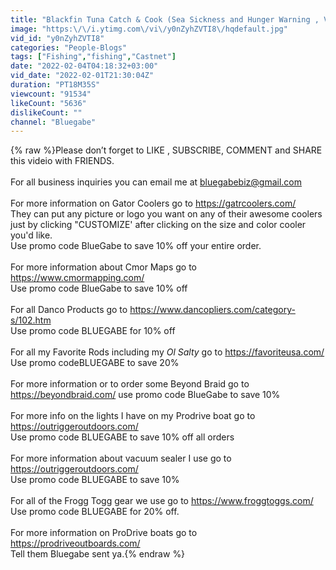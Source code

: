 ```yaml
---
title: "Blackfin Tuna Catch & Cook (Sea Sickness and Hunger Warning , Viewer Discretion is Advised!)"
image: "https:\/\/i.ytimg.com\/vi\/y0nZyhZVTI8\/hqdefault.jpg"
vid_id: "y0nZyhZVTI8"
categories: "People-Blogs"
tags: ["Fishing","fishing","Castnet"]
date: "2022-02-04T04:18:32+03:00"
vid_date: "2022-02-01T21:30:04Z"
duration: "PT18M35S"
viewcount: "91534"
likeCount: "5636"
dislikeCount: ""
channel: "Bluegabe"
---
```

{% raw %}Please don’t forget to LIKE , SUBSCRIBE, COMMENT and SHARE this videio with FRIENDS.<br /><br />For all business inquiries you can email me at bluegabebiz@gmail.com<br /><br />For more information on Gator Coolers go to <a rel="nofollow" target="blank" href="https://gatrcoolers.com/">https://gatrcoolers.com/</a><br />They can put any picture or logo you want on any of their awesome coolers just by clicking &quot;CUSTOMIZE' after clicking on the size and color cooler you'd like.<br />Use promo code BlueGabe to save 10% off your entire order.<br /><br />For more information about Cmor Maps go to <a rel="nofollow" target="blank" href="https://www.cmormapping.com/">https://www.cmormapping.com/</a><br />Use promo code BlueGabe to save 10% off <br /><br />For all Danco Products go to <a rel="nofollow" target="blank" href="https://www.dancopliers.com/category-s/102.htm">https://www.dancopliers.com/category-s/102.htm</a><br />Use promo code BLUEGABE for 10% off<br /><br />For all my Favorite Rods including my *Ol Salty*  go to <a rel="nofollow" target="blank" href="https://favoriteusa.com/">https://favoriteusa.com/</a><br />Use promo codeBLUEGABE to save 20%<br /><br />For more information or to order some Beyond Braid go to <a rel="nofollow" target="blank" href="https://beyondbraid.com/">https://beyondbraid.com/</a> use promo code BlueGabe to save 10%<br /><br />For more info on the lights I have on my Prodrive boat go to <a rel="nofollow" target="blank" href="https://outriggeroutdoors.com/">https://outriggeroutdoors.com/</a><br />Use promo code BLUEGABE to save 10% off all orders<br /><br />For more information about vacuum sealer I use go to  <a rel="nofollow" target="blank" href="https://outriggeroutdoors.com/">https://outriggeroutdoors.com/</a><br />Use promo code BLUEGABE to save 10%<br /><br />For all of the Frogg Togg gear we use go to <a rel="nofollow" target="blank" href="https://www.froggtoggs.com/">https://www.froggtoggs.com/</a><br />Use promo code BLUEGABE for 20% off.<br /><br />For more information on ProDrive boats go to <a rel="nofollow" target="blank" href="https://prodriveoutboards.com/">https://prodriveoutboards.com/</a><br />Tell them Bluegabe sent ya.{% endraw %}
